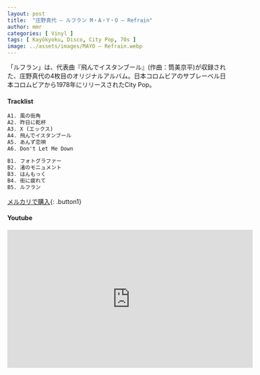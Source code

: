 ```yaml
---
layout: post
title:  "庄野真代 – ルフラン M・A・Y・O – Refrain"
author: mmr
categories: [ Vinyl ]
tags: [ Kayōkyoku, Disco, City Pop, 70s ]
image: ../assets/images/MAYO – Refrain.webp
---
```


「ルフラン」は、代表曲『飛んでイスタンブール』(作曲：筒美京平)が収録された、庄野真代の4枚目のオリジナルアルバム。日本コロムビアのサブレーベル日本コロムビアから1978年にリリースされたCity Pop。

#### Tracklist
```md
A1. 風の街角
A2. 昨日に乾杯
A3. X (エックス)
A4. 飛んでイスタンブール
A5. あんず恋唄
A6. Don't Let Me Down

B1. フォトグラファー
B2. 渚のモニュメント
B3. はんもっく
B4. 街に疲れて
B5. ルフラン
```

[メルカリで購入](https://jp.mercari.com/item/m38492680657?afid=6142608987){: .button1}

#### Youtube
<iframe width="560" height="315" src="https://www.youtube.com/embed/GDTniYWJk1U?si=akjdin9ocwSk9GeP" title="YouTube video player" frameborder="0" allow="accelerometer; autoplay; clipboard-write; encrypted-media; gyroscope; picture-in-picture; web-share" referrerpolicy="strict-origin-when-cross-origin" allowfullscreen></iframe>